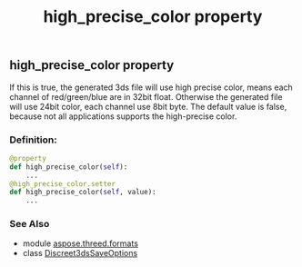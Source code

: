 ﻿---
title: high_precise_color property
second_title: Aspose.3D for Python via .NET API References
description: 
type: docs
weight: 140
url: /python-net/aspose.threed.formats/discreet3dssaveoptions/high_precise_color/
is_root: false
---

## high_precise_color property


If this is true, the generated 3ds file will use high precise color, means each channel of red/green/blue are in 32bit float.
Otherwise the generated file will use 24bit color, each channel use 8bit byte.
The default value is false, because not all applications supports the high-precise color.
### Definition:
```python
@property
def high_precise_color(self):
    ...
@high_precise_color.setter
def high_precise_color(self, value):
    ...
```

### See Also
* module [aspose.threed.formats](../../)
* class [Discreet3dsSaveOptions](/3d/python-net/aspose.threed.formats/discreet3dssaveoptions)

